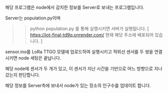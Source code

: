 해당 프로그램은 node에서 감지한 정보를 Server로 보내는 프로그램입니다.

Server는 population.py이며
>> python population.py 
를 통해 실행시키면 서버가 실행됩니다.
[ https://iot-final-td9q.onrender.com/ 현재 해당 주소에 배포되어 있습니다. ]

sensor.ino를 LoRa TTGO 모델에 업로드하여 실행시키고 적외선 센서를 두 쌍을 연결시키면 node 세팅은 끝납니다.


해당 node에 센서가 두 개가 있고, 이 센서가 지난 시간을 기반으로 어느 방향으로 지나갔는지 판단합니다.

해당 정보를 Server측에 보내서 node가 있는 장소의 인구수를 업데이트 합니다.

